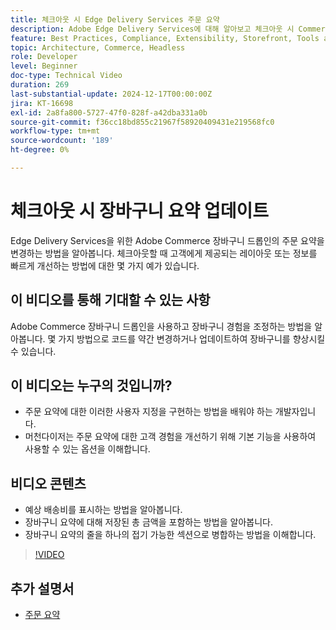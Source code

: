 ```yaml
---
title: 체크아웃 시 Edge Delivery Services 주문 요약
description: Adobe Edge Delivery Services에 대해 알아보고 체크아웃 시 Commerce 드롭인의 주문 요약 섹션을 업데이트하는 방법에 대해 알아봅니다.
feature: Best Practices, Compliance, Extensibility, Storefront, Tools and External Services
topic: Architecture, Commerce, Headless
role: Developer
level: Beginner
doc-type: Technical Video
duration: 269
last-substantial-update: 2024-12-17T00:00:00Z
jira: KT-16698
exl-id: 2a8fa800-5727-47f0-828f-a42dba331a0b
source-git-commit: f36cc18bd855c21967f58920409431e219568fc0
workflow-type: tm+mt
source-wordcount: '189'
ht-degree: 0%

---
```


# 체크아웃 시 장바구니 요약 업데이트

Edge Delivery Services을 위한 Adobe Commerce 장바구니 드롭인의 주문 요약을 변경하는 방법을 알아봅니다.  체크아웃할 때 고객에게 제공되는 레이아웃 또는 정보를 빠르게 개선하는 방법에 대한 몇 가지 예가 있습니다.

## 이 비디오를 통해 기대할 수 있는 사항

Adobe Commerce 장바구니 드롭인을 사용하고 장바구니 경험을 조정하는 방법을 알아봅니다.  몇 가지 방법으로 코드를 약간 변경하거나 업데이트하여 장바구니를 향상시킬 수 있습니다.

## 이 비디오는 누구의 것입니까?

* 주문 요약에 대한 이러한 사용자 지정을 구현하는 방법을 배워야 하는 개발자입니다.
* 머천다이저는 주문 요약에 대한 고객 경험을 개선하기 위해 기본 기능을 사용하여 사용할 수 있는 옵션을 이해합니다.

## 비디오 콘텐츠

* 예상 배송비를 표시하는 방법을 알아봅니다.
* 장바구니 요약에 대해 저장된 총 금액을 포함하는 방법을 알아봅니다.
* 장바구니 요약의 줄을 하나의 접기 가능한 섹션으로 병합하는 방법을 이해합니다.

>[!VIDEO](https://video.tv.adobe.com/v/3441185?learn=on)

## 추가 설명서

* [주문 요약](https://experienceleague.adobe.com/developer/commerce/storefront/dropins/cart/tutorials/order-summary-lines/)
